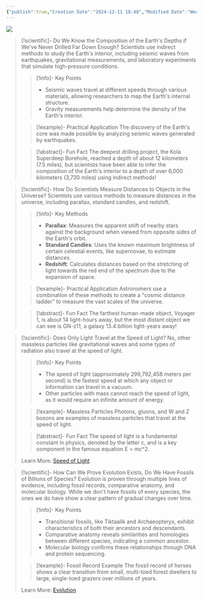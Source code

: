 ```yaml
---
{"publish":true,"Creation Date":"2024-12-11 18:48","Modified Date":"Wednesday 11th December 2024 18:48:45","PassFrontmatter":true}
---
```



![](https://i.imgur.com/ddzUZrc.png)


> [!scientific]- Do We Know the Composition of the Earth's Depths if We've Never Drilled Far Down Enough?
> Scientists use indirect methods to study the Earth's interior, including seismic waves from earthquakes, gravitational measurements, and laboratory experiments that simulate high-pressure conditions.
>
> > [!info]- Key Points
> > - Seismic waves travel at different speeds through various materials, allowing researchers to map the Earth's internal structure.
> > - Gravity measurements help determine the density of the Earth's interior.
>
> > [!example]- Practical Application
> > The discovery of the Earth's core was made possible by analyzing seismic waves generated by earthquakes.
>
> > [!abstract]- Fun Fact
> > The deepest drilling project, the Kola Superdeep Borehole, reached a depth of about 12 kilometers (7.5 miles), but scientists have been able to infer the composition of the Earth's interior to a depth of over 6,000 kilometers (3,730 miles) using indirect methods!

> [!scientific]- How Do Scientists Measure Distances to Objects in the Universe?
> Scientists use various methods to measure distances in the universe, including parallax, standard candles, and redshift.
>
> > [!info]- Key Methods
> > - **Parallax**: Measures the apparent shift of nearby stars against the background when viewed from opposite sides of the Earth's orbit.
> > - **Standard Candles**: Uses the known maximum brightness of certain celestial events, like supernovae, to estimate distances.
> > - **Redshift**: Calculates distances based on the stretching of light towards the red end of the spectrum due to the expansion of space.
>
> > [!example]- Practical Application
> > Astronomers use a combination of these methods to create a "cosmic distance ladder" to measure the vast scales of the universe.
>
> > [!abstract]- Fun Fact
> > The farthest human-made object, Voyager 1, is about 14 light-hours away, but the most distant object we can see is GN-z11, a galaxy 13.4 billion light-years away!

> [!scientific]- Does Only Light Travel at the Speed of Light?
> No, other massless particles like gravitational waves and some types of radiation also travel at the speed of light.
>
> > [!info]- Key Points
> > - The speed of light (approximately 299,792,458 meters per second) is the fastest speed at which any object or information can travel in a vacuum.
> > - Other particles with mass cannot reach the speed of light, as it would require an infinite amount of energy.
>
> > [!example]- Massless Particles
> > Photons, gluons, and W and Z bosons are examples of massless particles that travel at the speed of light.
>
> > [!abstract]- Fun Fact
> > The speed of light is a fundamental constant in physics, denoted by the letter c, and is a key component in the famous equation E = mc^2.
>
> Learn More: [Speed of Light](https://en.wikipedia.org/wiki/Speed_of_light)

> [!scientific]- How Can We Prove Evolution Exists, Do We Have Fossils of Billions of Species?
> Evolution is proven through multiple lines of evidence, including fossil records, comparative anatomy, and molecular biology. While we don't have fossils of every species, the ones we do have show a clear pattern of gradual changes over time.
>
> > [!info]- Key Points
> > - Transitional fossils, like Tiktaalik and Archaeopteryx, exhibit characteristics of both their ancestors and descendants.
> > - Comparative anatomy reveals similarities and homologies between different species, indicating a common ancestor.
> > - Molecular biology confirms these relationships through DNA and protein sequencing.
>
> > [!example]- Fossil Record Example
> > The fossil record of horses shows a clear transition from small, multi-toed forest dwellers to large, single-toed grazers over millions of years.
>
> Learn More: [Evolution](https://en.wikipedia.org/wiki/Evolution)

